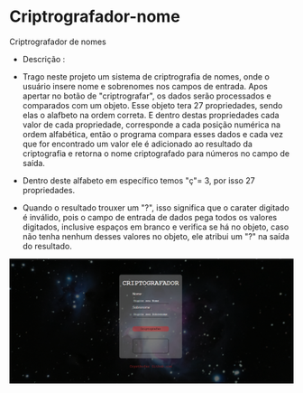# Criptrografador-nome
  Criptrografador de nomes
 * Descrição :

 - Trago neste projeto um sistema de criptrografia de nomes, onde o usuário insere nome e sobrenomes nos campos de entrada. Apos apertar no botão de "criptrografar", os dados serão processados e comparados com um objeto.
  Esse objeto tera 27 propriedades, sendo elas o alafbeto na ordem correta. E dentro destas propriedades cada valor de cada propriedade, corresponde a cada posição numérica na ordem alfabética, então o programa compara esses dados e cada vez que for encontrado um valor ele é adicionado ao resultado da criptografia e retorna o nome criptografado para números no campo de saída.

  * Dentro deste alfabeto em específico temos "ç"= 3, por isso 27 propriedades.

  * Quando o resultado trouxer um "?", isso significa que o carater digitado é inválido, pois o campo de entrada de dados pega todos os valores digitados, inclusive espaços em branco e verifica se há no objeto, caso não tenha nenhum desses valores no objeto, ele atribui um "?" na saída do resultado.

  ![alt text](cap.png)